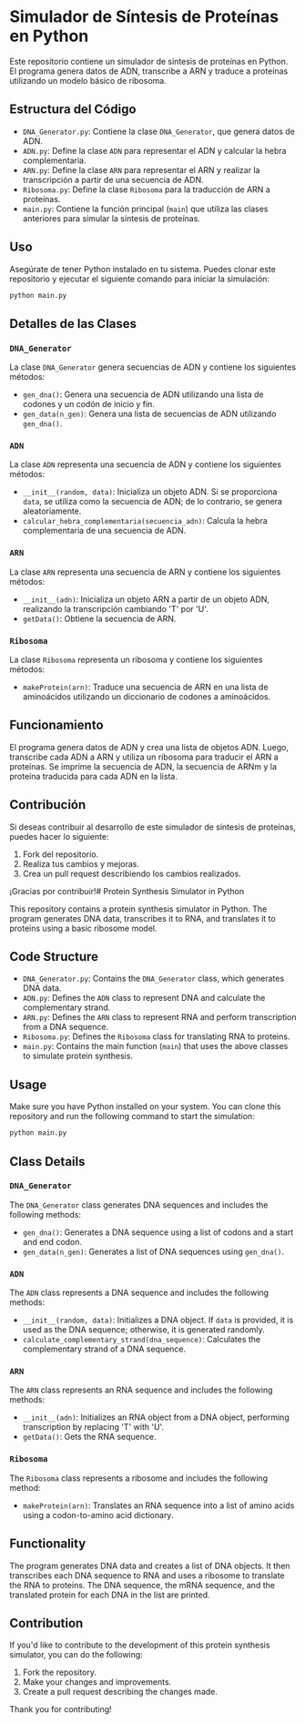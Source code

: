 # Simulador de Síntesis de Proteínas en Python

Este repositorio contiene un simulador de síntesis de proteínas en Python. El programa genera datos de ADN, transcribe a ARN y traduce a proteínas utilizando un modelo básico de ribosoma.

## Estructura del Código

- `DNA_Generator.py`: Contiene la clase `DNA_Generator`, que genera datos de ADN.
- `ADN.py`: Define la clase `ADN` para representar el ADN y calcular la hebra complementaria.
- `ARN.py`: Define la clase `ARN` para representar el ARN y realizar la transcripción a partir de una secuencia de ADN.
- `Ribosoma.py`: Define la clase `Ribosoma` para la traducción de ARN a proteínas.
- `main.py`: Contiene la función principal (`main`) que utiliza las clases anteriores para simular la síntesis de proteínas.

## Uso

Asegúrate de tener Python instalado en tu sistema. Puedes clonar este repositorio y ejecutar el siguiente comando para iniciar la simulación:

```bash
python main.py
```

## Detalles de las Clases

### `DNA_Generator`

La clase `DNA_Generator` genera secuencias de ADN y contiene los siguientes métodos:

- `gen_dna()`: Genera una secuencia de ADN utilizando una lista de codones y un codón de inicio y fin.
- `gen_data(n_gen)`: Genera una lista de secuencias de ADN utilizando `gen_dna()`.

### `ADN`

La clase `ADN` representa una secuencia de ADN y contiene los siguientes métodos:

- `__init__(random, data)`: Inicializa un objeto ADN. Si se proporciona `data`, se utiliza como la secuencia de ADN; de lo contrario, se genera aleatoriamente.
- `calcular_hebra_complementaria(secuencia_adn)`: Calcula la hebra complementaria de una secuencia de ADN.

### `ARN`

La clase `ARN` representa una secuencia de ARN y contiene los siguientes métodos:

- `__init__(adn)`: Inicializa un objeto ARN a partir de un objeto ADN, realizando la transcripción cambiando 'T' por 'U'.
- `getData()`: Obtiene la secuencia de ARN.

### `Ribosoma`

La clase `Ribosoma` representa un ribosoma y contiene los siguientes métodos:

- `makeProtein(arn)`: Traduce una secuencia de ARN en una lista de aminoácidos utilizando un diccionario de codones a aminoácidos.

## Funcionamiento

El programa genera datos de ADN y crea una lista de objetos ADN. Luego, transcribe cada ADN a ARN y utiliza un ribosoma para traducir el ARN a proteínas. Se imprime la secuencia de ADN, la secuencia de ARNm y la proteína traducida para cada ADN en la lista.

## Contribución

Si deseas contribuir al desarrollo de este simulador de síntesis de proteínas, puedes hacer lo siguiente:

1. Fork del repositorio.
2. Realiza tus cambios y mejoras.
3. Crea un pull request describiendo los cambios realizados.

¡Gracias por contribuir!# Protein Synthesis Simulator in Python

This repository contains a protein synthesis simulator in Python. The program generates DNA data, transcribes it to RNA, and translates it to proteins using a basic ribosome model.

## Code Structure

- `DNA_Generator.py`: Contains the `DNA_Generator` class, which generates DNA data.
- `ADN.py`: Defines the `ADN` class to represent DNA and calculate the complementary strand.
- `ARN.py`: Defines the `ARN` class to represent RNA and perform transcription from a DNA sequence.
- `Ribosoma.py`: Defines the `Ribosoma` class for translating RNA to proteins.
- `main.py`: Contains the main function (`main`) that uses the above classes to simulate protein synthesis.

## Usage

Make sure you have Python installed on your system. You can clone this repository and run the following command to start the simulation:

```bash
python main.py
```

## Class Details

### `DNA_Generator`

The `DNA_Generator` class generates DNA sequences and includes the following methods:

- `gen_dna()`: Generates a DNA sequence using a list of codons and a start and end codon.
- `gen_data(n_gen)`: Generates a list of DNA sequences using `gen_dna()`.

### `ADN`

The `ADN` class represents a DNA sequence and includes the following methods:

- `__init__(random, data)`: Initializes a DNA object. If `data` is provided, it is used as the DNA sequence; otherwise, it is generated randomly.
- `calculate_complementary_strand(dna_sequence)`: Calculates the complementary strand of a DNA sequence.

### `ARN`

The `ARN` class represents an RNA sequence and includes the following methods:

- `__init__(adn)`: Initializes an RNA object from a DNA object, performing transcription by replacing 'T' with 'U'.
- `getData()`: Gets the RNA sequence.

### `Ribosoma`

The `Ribosoma` class represents a ribosome and includes the following method:

- `makeProtein(arn)`: Translates an RNA sequence into a list of amino acids using a codon-to-amino acid dictionary.

## Functionality

The program generates DNA data and creates a list of DNA objects. It then transcribes each DNA sequence to RNA and uses a ribosome to translate the RNA to proteins. The DNA sequence, the mRNA sequence, and the translated protein for each DNA in the list are printed.

## Contribution

If you'd like to contribute to the development of this protein synthesis simulator, you can do the following:

1. Fork the repository.
2. Make your changes and improvements.
3. Create a pull request describing the changes made.

Thank you for contributing!
